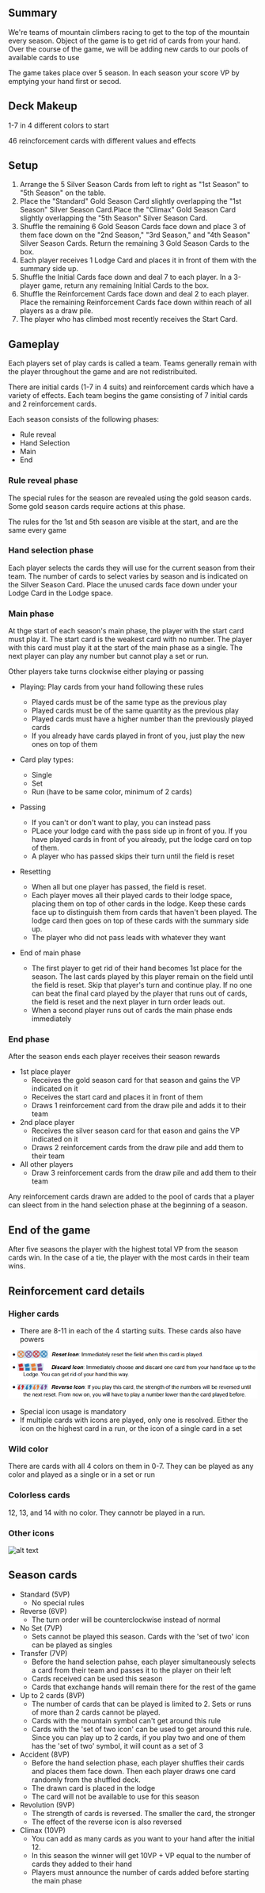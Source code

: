 ## Summary

We're teams of mountain climbers racing to get to the top of the mountain every season. Object of the game is to get rid of cards from your hand. Over the course of the game, we will be adding new cards to our pools of available cards to use

The game takes place over 5 season. In each season your score VP by emptying your hand first or secod.

## Deck Makeup

1-7 in 4 different colors to start

46 reincforcement cards with different values and effects

## Setup

1. Arrange the 5 Silver Season Cards from left to right as "1st Season" to "5th Season" on the table.
2. Place the "Standard" Gold Season Card slightly overlapping the "1st Season" Silver Season Card.Place the "Climax" Gold Season Card slightly overlapping the "5th Season" Silver Season Card.
3. Shuffle the remaining 6 Gold Season Cards face down and place 3 of them face down on the "2nd Season," "3rd Season," and "4th Season" Silver Season Cards. Return the remaining 3 Gold Season Cards to the box.
4. Each player receives 1 Lodge Card and places it in front of them with the summary side up.
5. Shuffle the Initial Cards face down and deal 7 to each player. In a 3-player game, return any remaining Initial Cards to the box.
6. Shuffle the Reinforcement Cards face down and deal 2 to each player. Place the remaining Reinforcement Cards face down within reach of all players as a draw pile.
7. The player who has climbed most recently receives the Start Card.

## Gameplay

Each players set of play cards is called a team. Teams generally remain with the player throughout the game and are not redistribuited.

There are initial cards (1-7 in 4 suits) and reinforcement cards which have a variety of effects. Each team begins the game consisting of 7 initial cards and 2 reinforcement cards.

Each season consists of the following phases:

- Rule reveal
- Hand Selection
- Main
- End

### Rule reveal phase

The special rules for the season are revealed using the gold season cards. Some gold season cards require actions at this phase.

The rules for the 1st and 5th season are visible at the start, and are the same every game

### Hand selection phase

Each player selects the cards they will use for the current season from their team. The number of cards to select varies by season and is indicated on the Silver Season Card. Place the unused cards face down under your Lodge Card in the Lodge space.

### Main phase

At thge start of each season's main phase, the player with the start card must play it. The start card is the weakest card with no number. The player with this card must play it at the start of the main phase as a single. The next player can play any number but cannot play a set or run.

Other players take turns clockwise either playing or passing

- Playing: Play cards from your hand following these rules
    - Played cards must be of the same type as the previous play
    - Played cards must be of the same quantity as the previous play
    - Played cards must have a higher number than the previously played cards
    - If you already have cards played in front of you, just play the new ones on top of them

- Card play types:
    - Single
    - Set
    - Run (have to be same color, minimum of 2 cards)

- Passing
    - If you can't or don't want to play, you can instead pass
    - PLace your lodge card with the pass side up in front of you. If you have played cards in front of you already, put the lodge card on top of them. 
    - A player who has passed skips their turn until the field is reset

- Resetting
    - When all but one player has passed, the field is reset.
    - Each player moves all their played cards to their lodge space, placing them on top of other cards in the lodge. Keep these cards face up to distinguish them from cards that haven't been played. The lodge card then goes on top of these cards with the summary side up.
    - The player who did not pass leads with whatever they want

- End of main phase
    - The first player to get rid of their hand becomes 1st place for the season. The last cards played by this player remain on the field until the field is reset. Skip that player's turn and continue play. If no one can beat the final card played by the player that runs out of cards, the field is reset and the next player in turn order leads out.
    - When a second player runs out of cards the main phase ends immediately

### End phase

After the season ends each player receives their season rewards

- 1st place player
    - Receives the gold season card for that season and gains the VP indicated on it
    - Receives the start card and places it in front of them
    - Draws 1 reinforcement card from the draw pile and adds it to their team
- 2nd place player
    - Receives the silver season card for that eason and gains the VP indicated on it
    - Draws 2 reinforcement cards from the draw pile and add them to their team
- All other players
    - Draw 3 reinforcement cards from the draw pile and add them to their team

Any reinforcement cards drawn are added to the pool of cards that a player can sleect from in the hand selection phase at the beginning of a season.

## End of the game

After five seasons the player with the highest total VP from the season cards win. In the case of a tie, the player with the most cards in their team wins.

## Reinforcement card details

### Higher cards

- There are 8-11 in each of the 4 starting suits. These cards also have powers

![regular suit icons](images/tabletop_climber/high_suited_icons.png)

- Special icon usage is mandatory
- If multiple cards with icons are played, only one is resolved. Either the icon on the highest card in a run, or the icon of a single card in a set

### Wild color

There are cards with all 4 colors on them in 0-7. They can be played as any color and played as a single or in a set or run

### Colorless cards

12, 13, and 14 with no color. They cannotr be played in a run.

### Other icons

![alt text](images/tabletop_climber/other_icons.png.png)

## Season cards

- Standard (5VP)
    - No special rules
- Reverse (6VP)
    - The turn order will be counterclockwise instead of normal
- No Set (7VP)
    - Sets cannot be played this season. Cards with the 'set of two' icon can be played as singles
- Transfer (7VP)
    - Before the hand selection pahse, each player simultaneously selects a card from their team and passes it to the player on their left
    - Cards received can be used this season
    - Cards that exchange hands will remain there for the rest of the game
- Up to 2 cards (8VP)
    - The number of cards that can be played is limited to 2. Sets or runs of more than 2 cards cannot be played. 
    - Cards with the mountain symbol can't get around this rule
    - Cards with the 'set of two icon' can be used to get around this rule. Since you can play up to 2 cards, if you play two and one of them has the 'set of two' symbol, it will count as a set of 3
- Accident (8VP)
    - Before the hand selection phase, each player shuffles their cards and places them face down. Then each player draws one card randomly from the shuffled deck. 
    - The drawn card is placed in the lodge
    - The card will not be available to use for this season
- Revolution (9VP)
    - The strength of cards is reversed. The smaller the card, the stronger
    - The effect of the reverse icon is also reversed
- Climax (10VP)
    - You can add as many cards as you want to your hand after the initial 12.
    - In this season the winner will get 10VP + VP equal to the number of cards they added to their hand
    - Players must announce the number of cards added before starting the main phase

